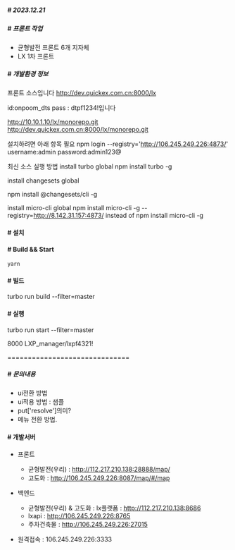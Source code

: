 ##### # 2023.12.21

##### # 프론트 작업
  - 균형발전 프론트 6개 지자체
  - LX 1차 프론트 


##### # 개발환경 정보
프론트 소스입니다
http://dev.quickex.com.cn:8000/lx

id:onpoom_dts
pass : dtpf1234!입니다


http://10.10.1.10/lx/monorepo.git
http://dev.quickex.com.cn:8000/lx/monorepo.git


설치하려면 아래 항목 필요
npm login --registry='http://106.245.249.226:4873/'
username:admin
password:admin123@


최신 소스 실행 방법
install turbo global
npm install turbo -g



install changesets global

npm install @changesets/cli -g



install micro-cli global
npm install micro-cli -g --registry=http://8.142.31.157:4873/
instead of 
npm install micro-cli -g

#### # 설치
#### # Build && Start
```yarn```

#### # 빌드
turbo run build --filter=master

#### # 실행
turbo run start --filter=master

8000
LXP_manager/lxpf4321!

==============================

##### # 문의내용
  - ui전환 방법
  - ui적용 방법 : 샘플
  - put['resolve']의미?
  - 메뉴 전환 방법.

#### # 개발서버
  - 프론트 
    - 균형발전(우리) : http://112.217.210.138:28888/map/
    - 고도화 : http://106.245.249.226:8087/map/#/map
  - 백엔드 
    - 균형발전(우리)  & 고도화 : lx플랫폼 : http://112.217.210.138:8686
    - lxapi : http://106.245.249.226:8765
    - 주차건축물 : http://106.245.249.226:27015

  - 원격접속 : 106.245.249.226:3333


